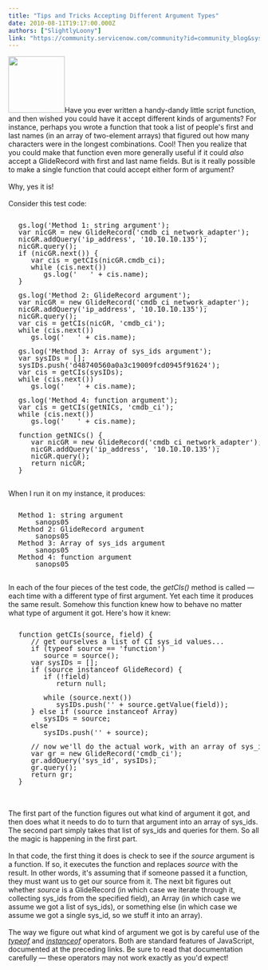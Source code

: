 ```yaml
---
title: "Tips and Tricks Accepting Different Argument Types"
date: 2010-08-11T19:17:00.000Z
authors: ["SlightlyLoony"]
link: "https://community.servicenow.com/community?id=community_blog&sys_id=aadc2a65dbd0dbc01dcaf3231f96196c"
---
```

<p><img  alt="" class="jive-image" src="c746b00adb9097041dcaf3231f96196c.iix" style="width: auto; height: 113px;" />Have you ever written a handy-dandy little script function, and then wished you could have it accept different kinds of arguments? For instance, perhaps you wrote a function that took a list of people's first and last names (in an array of two-element arrays) that figured out how many characters were in the longest combinations. Cool! Then you realize that you could make that function even more generally useful if it could <i>also</i> accept a GlideRecord with first and last name fields. But is it really possible to make a single function that could accept either form of argument?<br /><br />Why, yes it is!<br /><!--break--><br />Consider this test code:<br /><pre style="margin-left:20px;line-height:1;"><br />gs.log('Method 1: string argument');<br />var nicGR = new GlideRecord('cmdb_ci_network_adapter');<br />nicGR.addQuery('ip_address', '10.10.10.135');<br />nicGR.query();<br />if (nicGR.next()) {<br />   var cis = getCIs(nicGR.cmdb_ci);<br />   while (cis.next())<br />      gs.log('   ' + cis.name);<br />}<br /><br />gs.log('Method 2: GlideRecord argument');<br />var nicGR = new GlideRecord('cmdb_ci_network_adapter');<br />nicGR.addQuery('ip_address', '10.10.10.135');<br />nicGR.query();<br />var cis = getCIs(nicGR, 'cmdb_ci');<br />while (cis.next())<br />   gs.log('   ' + cis.name);<br /><br />gs.log('Method 3: Array of sys_ids argument');<br />var sysIDs = [];<br />sysIDs.push('d48740560a0a3c19009fcd0945f91624');<br />var cis = getCIs(sysIDs);<br />while (cis.next())<br />   gs.log('   ' + cis.name);<br /><br />gs.log('Method 4: function argument');<br />var cis = getCIs(getNICs, 'cmdb_ci');<br />while (cis.next())<br />   gs.log('   ' + cis.name);<br /><br />function getNICs() {<br />   var nicGR = new GlideRecord('cmdb_ci_network_adapter');<br />   nicGR.addQuery('ip_address', '10.10.10.135');<br />   nicGR.query();<br />   return nicGR;<br />}<br /></pre><br />When I run it on my instance, it produces:<br /><pre style="margin-left:20px;line-height:1;"><br />Method 1: string argument<br />    sanops05<br />Method 2: GlideRecord argument<br />    sanops05<br />Method 3: Array of sys_ids argument<br />    sanops05<br />Method 4: function argument<br />    sanops05<br /></pre><br />In each of the four pieces of the test code, the <i>getCIs()</i> method is called — each time with a different type of first argument. Yet each time it produces the same result. Somehow this function knew how to behave no matter what type of argument it got. Here's how it knew:<br /><pre style="margin-left:20px;line-height:1;"><br />function getCIs(source, field) {<br />   // get ourselves a list of CI sys_id values...<br />   if (typeof source == 'function')<br />      source = source();<br />   var sysIDs = [];<br />   if (source instanceof GlideRecord) {<br />      if (!field)<br />         return null;<br /><br />      while (source.next())<br />         sysIDs.push('' + source.getValue(field));<br />   } else if (source instanceof Array)<br />      sysIDs = source;<br />   else<br />      sysIDs.push('' + source);<br /><br />   // now we'll do the actual work, with an array of sys_ids...<br />   var gr = new GlideRecord('cmdb_ci');<br />   gr.addQuery('sys_id', sysIDs);<br />   gr.query();<br />   return gr;<br />}</pre><br /><br />The first part of the function figures out what kind of argument it got, and then does what it needs to do to turn that argument into an array of sys_ids. The second part simply takes that list of sys_ids and queries for them. So all the magic is happening in the first part.<br /><br />In that code, the first thing it does is check to see if the <i>source</i> argument is a function. If so, it executes the function and replaces <i>source</i> with the result. In other words, it's assuming that if someone passed it a function, they must want us to get our source from it. The next bit figures out whether <i>source</i> is a GlideRecord (in which case we iterate through it, collecting sys_ids from the specified field), an Array (in which case we assume we got a list of sys_ids), or something else (in which case we assume we got a single sys_id, so we stuff it into an array).<br /><br />The way we figure out what kind of argument we got is by careful use of the <a href="https://developer.mozilla.org/en/Core_JavaScript_1.5_Reference/Operators/Special_Operators/typeof_Operator"><i>typeof</i></a> and <a href="https://developer.mozilla.org/en/JavaScript/Reference/Operators/Special_Operators/instanceof_Operator"><i>instanceof</i></a> operators. Both are standard features of JavaScript, documented at the preceding links. Be sure to read that documentation carefully — these operators may not work exactly as you'd expect!</p>